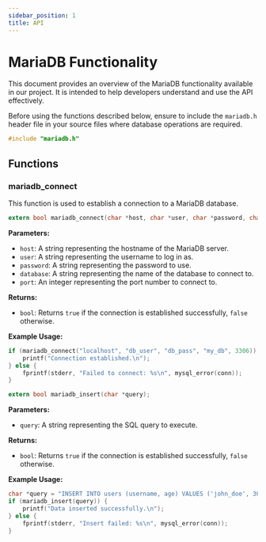 ```yaml
---
sidebar_position: 1
title: API
---
```


# MariaDB Functionality

This document provides an overview of the MariaDB functionality available in our project. It is intended to help developers understand and use the API effectively.

Before using the functions described below, ensure to include the `mariadb.h` header file in your source files where database operations are required.

```C
#include "mariadb.h"
```

## Functions

### mariadb_connect

This function is used to establish a connection to a MariaDB database.

```C
extern bool mariadb_connect(char *host, char *user, char *password, char *database, int port);
```

**Parameters:**

- `host`: A string representing the hostname of the MariaDB server.
- `user`: A string representing the username to log in as.
- `password`: A string representing the password to use.
- `database`: A string representing the name of the database to connect to.
- `port`: An integer representing the port number to connect to.

**Returns:**

- `bool`: Returns `true` if the connection is established successfully, `false` otherwise.

**Example Usage:**
```C
if (mariadb_connect("localhost", "db_user", "db_pass", "my_db", 3306)) {
    printf("Connection established.\n");
} else {
    fprintf(stderr, "Failed to connect: %s\n", mysql_error(conn));
}

```


```C
extern bool mariadb_insert(char *query);
```

**Parameters:**

- `query`: A string representing the SQL query to execute.

**Returns:**

- `bool`: Returns `true` if the connection is established successfully, `false` otherwise.

**Example Usage:**
```C
char *query = "INSERT INTO users (username, age) VALUES ('john_doe', 30);";
if (mariadb_insert(query)) {
    printf("Data inserted successfully.\n");
} else {
    fprintf(stderr, "Insert failed: %s\n", mysql_error(conn));
}

